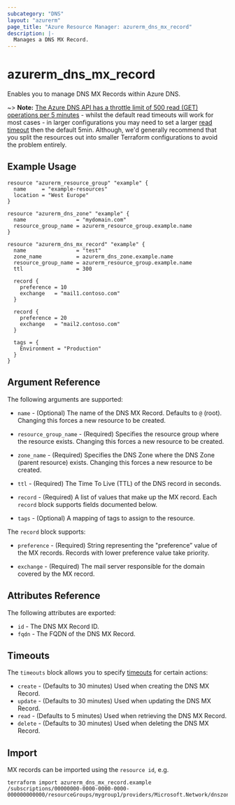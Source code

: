 ```yaml
---
subcategory: "DNS"
layout: "azurerm"
page_title: "Azure Resource Manager: azurerm_dns_mx_record"
description: |-
  Manages a DNS MX Record.
---
```


# azurerm_dns_mx_record

Enables you to manage DNS MX Records within Azure DNS.

~> **Note:** [The Azure DNS API has a throttle limit of 500 read (GET) operations per 5 minutes](https://docs.microsoft.com/azure/azure-resource-manager/management/request-limits-and-throttling#network-throttling) - whilst the default read timeouts will work for most cases - in larger configurations you may need to set a larger [read timeout](https://www.terraform.io/language/resources/syntax#operation-timeouts) then the default 5min. Although, we'd generally recommend that you split the resources out into smaller Terraform configurations to avoid the problem entirely.

## Example Usage

```hcl
resource "azurerm_resource_group" "example" {
  name     = "example-resources"
  location = "West Europe"
}

resource "azurerm_dns_zone" "example" {
  name                = "mydomain.com"
  resource_group_name = azurerm_resource_group.example.name
}

resource "azurerm_dns_mx_record" "example" {
  name                = "test"
  zone_name           = azurerm_dns_zone.example.name
  resource_group_name = azurerm_resource_group.example.name
  ttl                 = 300

  record {
    preference = 10
    exchange   = "mail1.contoso.com"
  }

  record {
    preference = 20
    exchange   = "mail2.contoso.com"
  }

  tags = {
    Environment = "Production"
  }
}
```
## Argument Reference

The following arguments are supported:

* `name` - (Optional) The name of the DNS MX Record. Defaults to `@` (root). Changing this forces a new resource to be created.

* `resource_group_name` - (Required) Specifies the resource group where the resource exists. Changing this forces a new resource to be created.

* `zone_name` - (Required) Specifies the DNS Zone where the DNS Zone (parent resource) exists. Changing this forces a new resource to be created.

* `ttl` - (Required) The Time To Live (TTL) of the DNS record in seconds.

* `record` - (Required) A list of values that make up the MX record. Each `record` block supports fields documented below.

* `tags` - (Optional) A mapping of tags to assign to the resource.

The `record` block supports:

* `preference` - (Required) String representing the "preference” value of the MX records. Records with lower preference value take priority.

* `exchange` - (Required) The mail server responsible for the domain covered by the MX record.

## Attributes Reference

The following attributes are exported:

* `id` - The DNS MX Record ID.
* `fqdn` - The FQDN of the DNS MX Record.

## Timeouts



The `timeouts` block allows you to specify [timeouts](https://www.terraform.io/docs/configuration/resources.html#timeouts) for certain actions:

* `create` - (Defaults to 30 minutes) Used when creating the DNS MX Record.
* `update` - (Defaults to 30 minutes) Used when updating the DNS MX Record.
* `read` - (Defaults to 5 minutes) Used when retrieving the DNS MX Record.
* `delete` - (Defaults to 30 minutes) Used when deleting the DNS MX Record.

## Import

MX records can be imported using the `resource id`, e.g.

```shell
terraform import azurerm_dns_mx_record.example /subscriptions/00000000-0000-0000-0000-000000000000/resourceGroups/mygroup1/providers/Microsoft.Network/dnszones/zone1/MX/myrecord1
```
